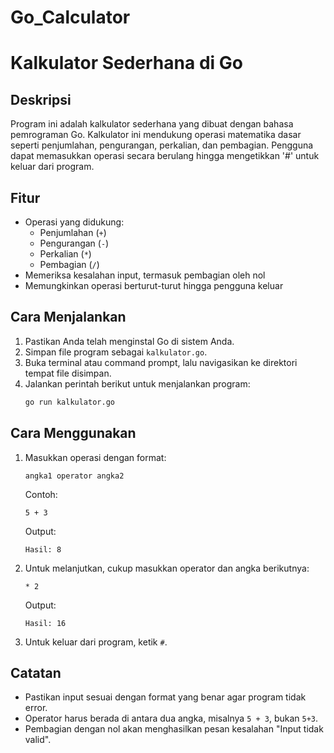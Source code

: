 # Go_Calculator
# Kalkulator Sederhana di Go

## Deskripsi
Program ini adalah kalkulator sederhana yang dibuat dengan bahasa pemrograman Go. Kalkulator ini mendukung operasi matematika dasar seperti penjumlahan, pengurangan, perkalian, dan pembagian. Pengguna dapat memasukkan operasi secara berulang hingga mengetikkan '#' untuk keluar dari program.

## Fitur
- Operasi yang didukung:
  - Penjumlahan (`+`)
  - Pengurangan (`-`)
  - Perkalian (`*`)
  - Pembagian (`/`)
- Memeriksa kesalahan input, termasuk pembagian oleh nol
- Memungkinkan operasi berturut-turut hingga pengguna keluar

## Cara Menjalankan
1. Pastikan Anda telah menginstal Go di sistem Anda.
2. Simpan file program sebagai `kalkulator.go`.
3. Buka terminal atau command prompt, lalu navigasikan ke direktori tempat file disimpan.
4. Jalankan perintah berikut untuk menjalankan program:
   ```sh
   go run kalkulator.go
   ```

## Cara Menggunakan
1. Masukkan operasi dengan format:
   ```
   angka1 operator angka2
   ```
   Contoh:
   ```
   5 + 3
   ```
   Output:
   ```
   Hasil: 8
   ```
2. Untuk melanjutkan, cukup masukkan operator dan angka berikutnya:
   ```
   * 2
   ```
   Output:
   ```
   Hasil: 16
   ```
3. Untuk keluar dari program, ketik `#`.

## Catatan
- Pastikan input sesuai dengan format yang benar agar program tidak error.
- Operator harus berada di antara dua angka, misalnya `5 + 3`, bukan `5+3`.
- Pembagian dengan nol akan menghasilkan pesan kesalahan "Input tidak valid".


